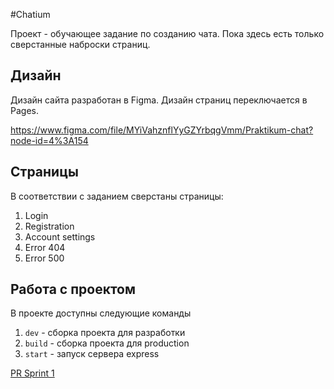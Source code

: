 #Chatium

Проект - обучающее задание по созданию чата. Пока здесь есть только сверстанные наброски страниц.

## Дизайн

Дизайн сайта разработан в Figma. Дизайн страниц переключается в Pages.

https://www.figma.com/file/MYiVahznflYyGZYrbqgVmm/Praktikum-chat?node-id=4%3A154

## Страницы

В соответствии с заданием сверстаны страницы:

1. Login
2. Registration
3. Account settings 
4. Error 404 
5. Error 500

## Работа с проектом
В проекте доступны следующие команды

1. `dev` - сборка проекта для разработки
2. `build` - сборка проекта для production
3. `start` - запуск сервера express

[PR Sprint 1](https://github.com/Webprogram8/middle.messenger.praktikum.yandex/pull/1)